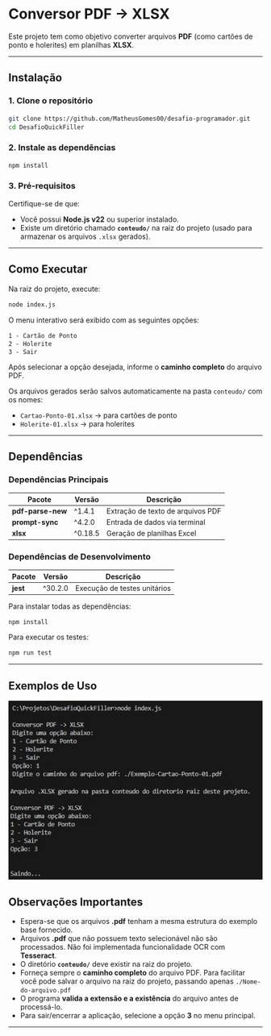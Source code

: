 # Conversor PDF → XLSX

Este projeto tem como objetivo converter arquivos **PDF** (como cartões de ponto e holerites) em planilhas **XLSX**.

---

## Instalação

### 1. Clone o repositório
```bash
git clone https://github.com/MatheusGomes00/desafio-programador.git
cd DesafioQuickFiller
````

### 2. Instale as dependências

```bash
npm install
```

### 3. Pré-requisitos

Certifique-se de que:

* Você possui **Node.js v22** ou superior instalado.
* Existe um diretório chamado **`conteudo/`** na raiz do projeto (usado para armazenar os arquivos `.xlsx` gerados).

---

## Como Executar

Na raiz do projeto, execute:

```bash
node index.js
```

O menu interativo será exibido com as seguintes opções:

```
1 - Cartão de Ponto
2 - Holerite
3 - Sair
```

Após selecionar a opção desejada, informe o **caminho completo** do arquivo PDF.

Os arquivos gerados serão salvos automaticamente na pasta `conteudo/` com os nomes:

* `Cartao-Ponto-01.xlsx` → para cartões de ponto
* `Holerite-01.xlsx` → para holerites

---

## Dependências

### Dependências Principais

| Pacote            | Versão  | Descrição                         |
| ----------------- | ------- | --------------------------------- |
| **pdf-parse-new** | ^1.4.1  | Extração de texto de arquivos PDF |
| **prompt-sync**   | ^4.2.0  | Entrada de dados via terminal     |
| **xlsx**          | ^0.18.5 | Geração de planilhas Excel        |

### Dependências de Desenvolvimento

| Pacote   | Versão  | Descrição                    |
| -------- | ------- | ---------------------------- |
| **jest** | ^30.2.0 | Execução de testes unitários |

Para instalar todas as dependências:

```bash
npm install
```

Para executar os testes:

```bash
npm run test
```

---

## Exemplos de Uso
<img src="./conteudo/parserImg.jpg">



## Observações Importantes

* Espera-se que os arquivos **.pdf** tenham a mesma estrutura do exemplo base fornecido.
* Arquivos **.pdf** que não possuem texto selecionável não são processados. Não foi implementada funcionalidade OCR com **Tesseract**.
* O diretório **`conteudo/`** deve existir na raiz do projeto.
* Forneça sempre o **caminho completo** do arquivo PDF. Para facilitar você pode salvar o arquivo na raiz do projeto, passando apenas `./Nome-do-arquivo.pdf`
* O programa **valida a extensão e a existência** do arquivo antes de processá-lo.
* Para sair/encerrar a aplicação, selecione a opção **3** no menu principal.

---
